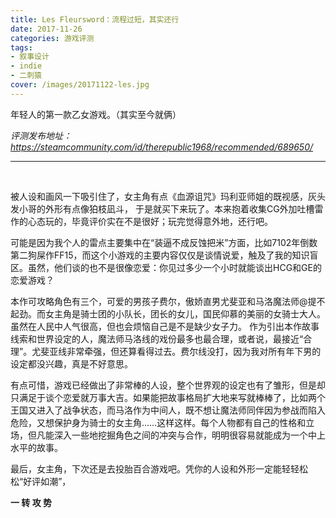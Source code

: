 ```yaml
---
title: Les Fleursword：流程过短，其实还行
date: 2017-11-26
categories: 游戏评测
tags: 
- 叙事设计
- indie
- 二刺猿
cover: /images/20171122-les.jpg
---
```


年轻人的第一款乙女游戏。（其实至今就俩）

<!--more-->

*评测发布地址：https://steamcommunity.com/id/therepublic1968/recommended/689650/*

---

</br>

被人设和画风一下吸引住了，女主角有点《血源诅咒》玛利亚师姐的既视感，灰头发小哥的外形有点像狛枝凪斗， 于是就买下来玩了。本来抱着收集CG外加吐槽雷作的心态玩的，毕竟评价实在不是很好；玩完觉得意外地，还行吧。

可能是因为我个人的雷点主要集中在“装逼不成反蚀把米”方面，比如7102年倒数第二狗屎作FF15，而这个小游戏的主要内容仅仅是谈情说爱，触及了我的知识盲区。虽然，他们谈的也不是很像恋爱：你见过多少一个小时就能谈出HCG和GE的恋爱游戏？

本作可攻略角色有三个，可爱的男孩子费尔，傲娇直男尤斐亚和马洛魔法师@提不起劲。而女主角是骑士团的小队长，团长的女儿，国民仰慕的美丽的女骑士大人。虽然在人民中人气很高，但也会烦恼自己是不是缺少女子力。 作为引出本作故事线索和世界设定的人，魔法师马洛线的戏份最多也最合理，或者说，最接近“合理”。尤斐亚线非常牵强，但还算看得过去。费尔线没打，因为我对所有年下男的设定都没兴趣，真是不好意思。

有点可惜，游戏已经做出了非常棒的人设，整个世界观的设定也有了雏形，但是却只满足于谈个恋爱就万事大吉。如果能把故事格局扩大地来写就棒棒了，比如两个王国又进入了战争状态，而马洛作为中间人，既不想让魔法师同伴因为参战而陷入危险，又想保护身为骑士的女主角……这样这样。每个人物都有自己的性格和立场，但凡能深入一些地挖掘角色之间的冲突与合作，明明很容易就能成为一个中上水平的故事。

最后，女主角，下次还是去投胎百合游戏吧。凭你的人设和外形一定能轻轻松松“好评如潮”，

**一 转 攻 势**

